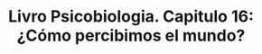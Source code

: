 ---
###############
# DO NOT EDIT
layout: publication
###############

###############
# TO EDIT
# pub title
title: "Livro Psicobiologia. Capitulo 16: ¿Cómo percibimos el mundo?"

# publication image
image:
 name: cap16.png
 alt-text: "Two figures (the Checker Shadow Illusion and an equivalent illusion) demonstrate the phenomenon of simultaneous contrast: objects with the same intensity of light can be perceived as beeing different colors, due to context. Squares A and B have the same hue of color, although they do not seem so; they are perceived as different in color. When changing the contrast it is then possible to see that they have the same color!" # provide a short description for the image #a11y

# short description of the publication
description: "To perceive it is necessary to understand the role that our experiences play and how they are articulated with the biological mechanisms of information processing with which we come to the world. Perceiving is a complex process that is built from repeated exposure of our sensors to the response of the physical world with which we interact since we were born. In this chapter we will highlight this complex process based on the general functioning of our sensory processing, to then focus on the example of vision. It will deepen specific aspects of vision such as movement perception, of color or depth, to finally address the general problem that involves the necessary integration of the information that it is processed in different areas of the brain for the conformation of a single perception."


# authors of the publication
authors: Alejandro Maiche, Ana Cristina Pires, Fernando Gonzalez, Lorena Chanes & Alejandro Vazquez

# link to the pdf
pdf: https://www.medicapanamericana.com/libro/psicobiologia-incluye-acceso-a-eva-entorno-virtual-de-aprendizaje

 # people associated with the publication
people:
  - saa
  - tjvg

conference-name: EMP
venue: "Editorial Médica Panamericana"
year: 2018

# area for filter purpose
area: health
###
---